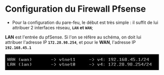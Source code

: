 # Configuration du Firewall Pfsense

- Pour la configuration du pare-feu, le début est très simple : il suffit de lui attribuer 2 interfaces réseau, **`LAN`** **et** **`WAN`**;

**LAN** est l'entrée du pfSense. Si l'on se réfère au schéma, on doit lui attribuer l'adresse IP  **`172.28.98.254`**, et pour le **WAN**, l'adresse IP  **`192.168.45.1`**

![pfsense](pfsense.jpg)
